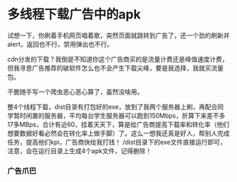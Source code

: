 # 多线程下载广告中的apk

试想一下，你刷着手机网页唱着歌，突然页面就跳转到广告了，还一个劲的刷新并alert，返回也不行，禁用弹出也不行。

cdn分发的下载？我倒是不知道你这个广告商买的是流量计费还是峰值速度计费，但我寻思广告推荐的破软件怎么也不会产生下载尖峰，要是我选择，我就买流量包。

干脆随手写一个爬虫恶心恶心算了，虽然没啥用。

整4个线程下载，dist目录有打包好的exe，放到了我两个服务器上刷，再配合同学暂时闲置的服务器，平均每台学生服务器可以跑到150Mbps，折算下来差不多17多MBps，合计有近60，挂着天天下，算是给广告商提高下载率和转化率（他们想要数据好看必然会在转化率上做手脚）了。这么一想我还真是好人，帮别人完成任务，提高他们kpi，广告商快给我打钱！
/dist目录下的exe文件直接运行即可，注意，会在运行目录上生成4个apk文件，记得删除！

### 广告爪巴

